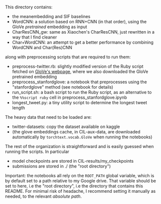 This directory contains:
- the meanembedding and SIF baselines
- WordCNN: a solution based on RNN+CNN (in that order), using the GloVe *pretrained* embedding as input
- CharResCNN_gw: same as Xiaochen's CharResCNN, just rewritten in a way that I find cleaner
- Char+WordCNN: an attempt to get a better performance by combining WordCNN and Char(Res)CNN

along with preprocessing scripts that are required to run them:
- preprocess-twitter.rb: slightly modified version of the Ruby script fetched on [GloVe's webpage](https://nlp.stanford.edu/projects/glove/), where we also downloaded the GloVe pretrained embedding
- preprocess_stanfordglove: a notebook that preprocesses using the "stanfordglove" method (see notebook for details)
- run_script.sh: a bash script to run the Ruby script, as an alternative to the `%%script ruby` cell in preprocess_stanfordglove.ipynb
- longest_tweet.py: a tiny utility script to determine the longest tweet length

The heavy data that need to be loaded are:
- twitter-datasets: copy the dataset available on kaggle
- (the glove embeddings cache, in CIL-aux-data, are downloaded automatically by `torchtext.vocab.GloVe` when running the notebooks)

The rest of the organization is straightforward and is easily guessed when running the scripts. In particular
- model checkpoints are stored in CIL-results/my_checkpoints
- submissions are stored in ./ (the "root directory")

Important: the notebooks all rely on the `ROOT_PATH` global variable, which is by default set to a path relative to my Google drive. That variable should be set to here, i.e the "root directory", i.e the directory that contains this README. For minimal risk of headache, I recommend setting it manually as needed, to the relevant *absolute path*.
